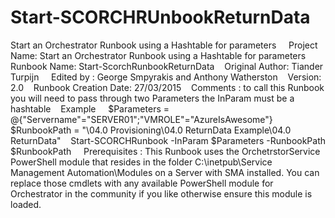 # Start-SCORCHRUnbookReturnData
Start an Orchestrator Runbook using a Hashtable for parameters     
Project Name: Start an Orchestrator Runbook using a Hashtable for parameters    
Runbook Name: Start-ScorchRunbookReturnData    
Original Author: Tiander Turpijn     
Edited by : George Smpyrakis and Anthony Watherston    
Version: 2.0    
Runbook Creation Date: 27/03/2015    
Comments : to call this Runbook you will need to pass through two Parameters the InParam must be a hashtable    
Example     $Parameters = @{"Servername"="SERVER01";"VMROLE"="AzureIsAwesome"}    
$RunbookPath = "\04.0 Provisioning\04.0 ReturnData Example\04.0 ReturnData"    
Start-SCORCHRunbook -InParam $Parameters -RunbookPath $RunbookPath     
Prerequisites : This Runbook uses the OrchetrstorService PowerShell module that resides in the folder C:\inetpub\Service Management Automation\Modules on a Server with SMA installed. 
You can replace those cmdlets with any available PowerShell module for Orchestrator in the community if you like otherwise ensure this module is loaded.
